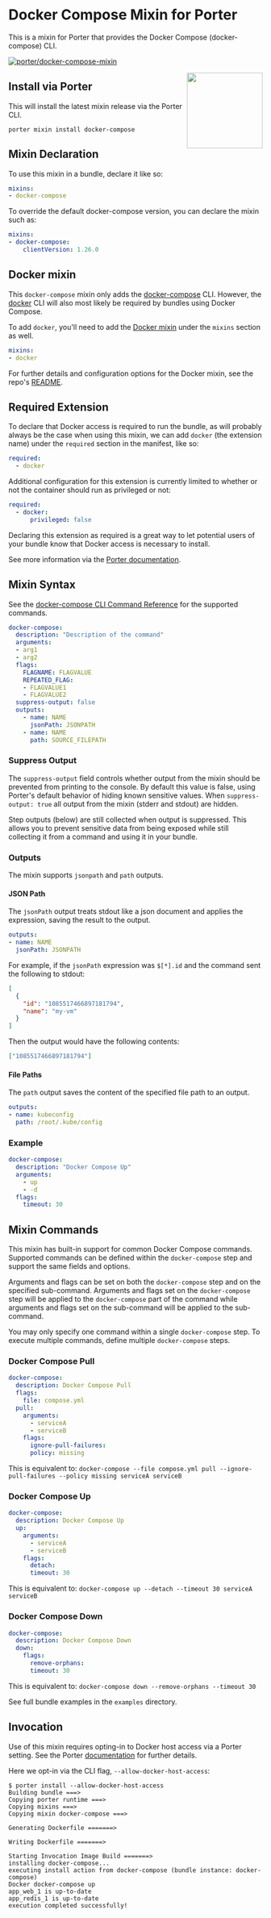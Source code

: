 # Docker Compose Mixin for Porter

This is a mixin for Porter that provides the Docker Compose (docker-compose) CLI.

[![porter/docker-compose-mixin](https://github.com/getporter/docker-compose-mixin/actions/workflows/docker-compose-mixin.yml/badge.svg?branch=main)](https://github.com/getporter/docker-compose-mixin/actions/workflows/docker-compose-mixin.yml)

<img src="https://porter.sh/images/mixins/docker-compose.png" align="right" width="150px"/>

## Install via Porter

This will install the latest mixin release via the Porter CLI.

```
porter mixin install docker-compose
```

## Mixin Declaration

To use this mixin in a bundle, declare it like so:

```yaml
mixins:
- docker-compose
```

To override the default docker-compose version, you can declare the mixin such as:

```yaml
mixins:
- docker-compose:
    clientVersion: 1.26.0
```

## Docker mixin

This `docker-compose` mixin only adds the [docker-compose] CLI. However, the
[docker] CLI will also most likely be required by bundles using Docker Compose.

To add `docker`, you'll need to add the [Docker mixin] under the `mixins`
section as well.

```yaml
mixins:
- docker
```

For further details and configuration options for the Docker mixin, see the
repo's [README][Docker mixin README].

[docker-compose]: https://docs.docker.com/compose/reference/
[docker]: https://docs.docker.com/engine/reference/commandline/cli/
[Docker mixin]: https://github.com/getporter/docker-mixin
[Docker mixin README]: https://github.com/getporter/docker-mixin#readme

## Required Extension

To declare that Docker access is required to run the bundle, as will probably
always be the case when using this mixin, we can add `docker` (the extension name)
under the `required` section in the manifest, like so:

```yaml
required:
  - docker
```

Additional configuration for this extension is currently limited to whether or
not the container should run as privileged or not:

```yaml
required:
  - docker:
      privileged: false
```

Declaring this extension as required is a great way to let potential users of
your bundle know that Docker access is necessary to install.

See more information via the [Porter documentation](https://porter.sh/author-bundles/#docker).

## Mixin Syntax

See the [docker-compose CLI Command Reference](https://docs.docker.com/compose/reference/) for the supported commands.

```yaml
docker-compose:
  description: "Description of the command"
  arguments:
  - arg1
  - arg2
  flags:
    FLAGNAME: FLAGVALUE
    REPEATED_FLAG:
    - FLAGVALUE1
    - FLAGVALUE2
  suppress-output: false
  outputs:
    - name: NAME
      jsonPath: JSONPATH
    - name: NAME
      path: SOURCE_FILEPATH
```

### Suppress Output

The `suppress-output` field controls whether output from the mixin should be
prevented from printing to the console. By default this value is false, using
Porter's default behavior of hiding known sensitive values. When 
`suppress-output: true` all output from the mixin (stderr and stdout) are hidden.

Step outputs (below) are still collected when output is suppressed. This allows
you to prevent sensitive data from being exposed while still collecting it from
a command and using it in your bundle.

### Outputs

The mixin supports `jsonpath` and `path` outputs.


#### JSON Path

The `jsonPath` output treats stdout like a json document and applies the expression, saving the result to the output.

```yaml
outputs:
- name: NAME
  jsonPath: JSONPATH
```

For example, if the `jsonPath` expression was `$[*].id` and the command sent the following to stdout:

```json
[
  {
    "id": "1085517466897181794",
    "name": "my-vm"
  }
]
```

Then the output would have the following contents:

```json
["1085517466897181794"]
```

#### File Paths

The `path` output saves the content of the specified file path to an output.

```yaml
outputs:
- name: kubeconfig
  path: /root/.kube/config
```

### Example

```yaml
docker-compose:
  description: "Docker Compose Up"
  arguments:
    - up
    - -d
  flags:
    timeout: 30
```

## Mixin Commands

This mixin has built-in support for common Docker Compose commands. Supported
commands can be defined within the `docker-compose` step and support the same
fields and options.

Arguments and flags can be set on both the `docker-compose` step and on the
specified sub-command. Arguments and flags set on the `docker-compose` step
will be applied to the `docker-compose` part of the command while arguments
and flags set on the sub-command will be applied to the sub-command.

You may only specify one command within a single `docker-compose` step. To
execute multiple commands, define multiple `docker-compose` steps.

### Docker Compose Pull

```yaml
docker-compose:
  description: Docker Compose Pull
  flags:
    file: compose.yml
  pull:
    arguments:
      - serviceA
      - serviceB
    flags:
      ignore-pull-failures:
      policy: missing
```

This is equivalent to: `docker-compose --file compose.yml pull --ignore-pull-failures --policy missing serviceA serviceB`

### Docker Compose Up

```yaml
docker-compose:
  description: Docker Compose Up
  up:
    arguments:
      - serviceA
      - serviceB
    flags:
      detach:
      timeout: 30
```

This is equivalent to: `docker-compose up --detach --timeout 30 serviceA serviceB`

### Docker Compose Down

```yaml
docker-compose:
  description: Docker Compose Down
  down:
    flags:
      remove-orphans:
      timeout: 30
```

This is equivalent to: `docker-compose down --remove-orphans --timeout 30`

See full bundle examples in the `examples` directory.

## Invocation

Use of this mixin requires opting-in to Docker host access via a Porter setting.  See the Porter [documentation](https://porter.sh/configuration/#allow-docker-host-access) for further details.

Here we opt-in via the CLI flag, `--allow-docker-host-access`:

```shell
$ porter install --allow-docker-host-access
Building bundle ===>
Copying porter runtime ===>
Copying mixins ===>
Copying mixin docker-compose ===>

Generating Dockerfile =======>

Writing Dockerfile =======>

Starting Invocation Image Build =======>
installing docker-compose...
executing install action from docker-compose (bundle instance: docker-compose)
Docker docker-compose up
app_web_1 is up-to-date
app_redis_1 is up-to-date
execution completed successfully!
```
